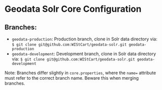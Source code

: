 # Geodata Solr Core Configuration

## Branches:
- `geodata-production`: Production branch, clone in Solr data directory via:
  `$ git clone git@github.com:WIStCart/geodata-solr.git geodata-production`
- `geodata-development`: Development branch, clone in Solr data directory via:
  `$ git clone git@github.com:WIStCart/geodata-solr.git geodata-development`

Note: Branches differ slightly in `core.properties`, where the `name=` attribute 
must refer to the correct branch name. Beware this when merging branches.
